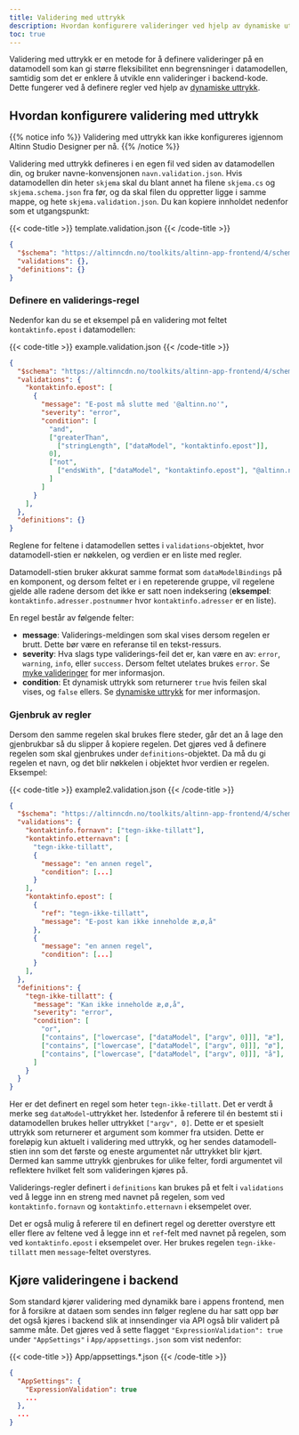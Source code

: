 ```yaml
---
title: Validering med uttrykk
description: Hvordan konfigurere valideringer ved hjelp av dynamiske uttrykk
toc: true
---
```


Validering med uttrykk er en metode for å definere valideringer på en datamodell som kan gi større fleksibilitet enn begrensninger i datamodellen, samtidig som det er enklere å utvikle enn valideringer i backend-kode.
Dette fungerer ved å definere regler ved hjelp av [dynamiske uttrykk](/nb/altinn-studio/reference/logic/expressions).

## Hvordan konfigurere validering med uttrykk

{{% notice info %}}
Validering med uttrykk kan ikke konfigureres igjennom Altinn Studio Designer per nå.
{{% /notice %}}

Validering med uttrykk defineres i en egen fil ved siden av datamodellen din, og bruker navne-konvensjonen `navn.validation.json`.
Hvis datamodellen din heter `skjema` skal du blant annet ha filene `skjema.cs` og `skjema.schema.json` fra før, og da skal filen du oppretter ligge i samme mappe, og hete `skjema.validation.json`.
Du kan kopiere innholdet nedenfor som et utgangspunkt:

{{< code-title >}}
template.validation.json
{{< /code-title >}}
```json
{
  "$schema": "https://altinncdn.no/toolkits/altinn-app-frontend/4/schemas/json/validation/validation.schema.v1.json",
  "validations": {},
  "definitions": {}
}
```

### Definere en validerings-regel

Nedenfor kan du se et eksempel på en validering mot feltet `kontaktinfo.epost` i datamodellen:

{{< code-title >}}
example.validation.json
{{< /code-title >}}
```json
{
  "$schema": "https://altinncdn.no/toolkits/altinn-app-frontend/4/schemas/json/validation/validation.schema.v1.json",
  "validations": {
    "kontaktinfo.epost": [
      {
        "message": "E-post må slutte med '@altinn.no'",
        "severity": "error",
        "condition": [
          "and",
          ["greaterThan", 
            ["stringLength", ["dataModel", "kontaktinfo.epost"]], 
          0],
          ["not", 
            ["endsWith", ["dataModel", "kontaktinfo.epost"], "@altinn.no"]
          ]
        ]
      }
    ],
  },
  "definitions": {}
}
```

Reglene for feltene i datamodellen settes i `validations`-objektet, hvor datamodell-stien er nøkkelen, og verdien er en liste med regler.

Datamodell-stien bruker akkurat samme format som `dataModelBindings` på en komponent, og dersom feltet er i en repeterende gruppe, vil regelene gjelde alle radene dersom det ikke er satt noen indeksering (**eksempel**: `kontaktinfo.adresser.postnummer` hvor `kontaktinfo.adresser` er en liste).

En regel består av følgende felter:

- **message**: Validerings-meldingen som skal vises dersom regelen er brutt. Dette bør være en referanse til en tekst-ressurs.
- **severity**: Hva slags type validerings-feil det er, kan være en av: `error`, `warning`, `info`, eller `success`. Dersom feltet utelates brukes `error`. Se [myke valideringer](/nb/altinn-studio/reference/logic/validation/#myke-valideringer) for mer informasjon.
- **condition**: Et dynamisk uttrykk som returnerer `true` hvis feilen skal vises, og `false` ellers. Se [dynamiske uttrykk](/nb/altinn-studio/reference/logic/expressions) for mer informasjon.

### Gjenbruk av regler

Dersom den samme regelen skal brukes flere steder, går det an å lage den gjenbrukbar så du slipper å kopiere regelen. Det gjøres ved å definere regelen som skal gjenbrukes under `definitions`-objektet. 
Da må du gi regelen et navn, og det blir nøkkelen i objektet hvor verdien er regelen. Eksempel: 

{{< code-title >}}
example2.validation.json
{{< /code-title >}}
```json
{
  "$schema": "https://altinncdn.no/toolkits/altinn-app-frontend/4/schemas/json/validation/validation.schema.v1.json",
  "validations": {
    "kontaktinfo.fornavn": ["tegn-ikke-tillatt"],
    "kontaktinfo.etternavn": [
      "tegn-ikke-tillatt",
      {
        "message": "en annen regel",
        "condition": [...]
      }
    ],
    "kontaktinfo.epost": [
      {
        "ref": "tegn-ikke-tillatt",
        "message": "E-post kan ikke inneholde æ,ø,å"
      },
      {
        "message": "en annen regel",
        "condition": [...]
      }
    ],
  },
  "definitions": {
    "tegn-ikke-tillatt": {
      "message": "Kan ikke inneholde æ,ø,å",
      "severity": "error",
      "condition": [
        "or",
        ["contains", ["lowercase", ["dataModel", ["argv", 0]]], "æ"],
        ["contains", ["lowercase", ["dataModel", ["argv", 0]]], "ø"],
        ["contains", ["lowercase", ["dataModel", ["argv", 0]]], "å"],
      ]
    }
  }
}
```

Her er det definert en regel som heter `tegn-ikke-tillatt`. Det er verdt å merke seg `dataModel`-uttrykket her. Istedenfor å referere til én bestemt sti i datamodellen brukes heller uttrykket `["argv", 0]`. 
Dette er et spesielt uttrykk som returnerer et argument som kommer fra utsiden. Dette er foreløpig kun aktuelt i validering med uttrykk, og her sendes datamodell-stien inn som det første og eneste argumentet når uttrykket blir kjørt. 
Dermed kan samme uttrykk gjenbrukes for ulike felter, fordi argumentet vil reflektere hvilket felt som valideringen kjøres på.

Validerings-regler definert i `definitions` kan brukes på et felt i `validations` ved å legge inn en streng med navnet på regelen, som ved `kontaktinfo.fornavn` og `kontaktinfo.etternavn` i eksempelet over. 

Det er også mulig å referere til en definert regel og deretter overstyre ett eller flere av feltene ved å legge inn et `ref`-felt med navnet på regelen, som ved `kontaktinfo.epost` i eksempelet over. Her brukes regelen `tegn-ikke-tillatt` men `message`-feltet overstyres.


## Kjøre valideringene i backend

Som standard kjører validering med dynamikk bare i appens frontend, men for å forsikre at dataen som sendes inn følger reglene du har satt opp bør det også kjøres i backend slik at innsendinger via API også blir validert på samme måte.
Det gjøres ved å sette flagget `"ExpressionValidation": true` under `"AppSettings"` i `App/appsettings.json` som vist nedenfor:

{{< code-title >}}
App/appsettings.*.json
{{< /code-title >}}
```json
{
  "AppSettings": {
    "ExpressionValidation": true
    ...
  },
  ...
}
```
